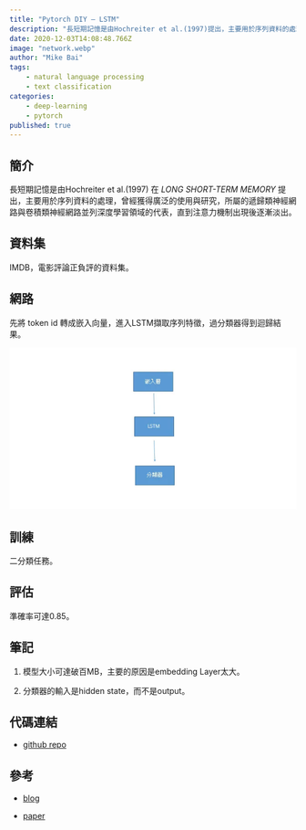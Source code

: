 ```yaml
---
title: "Pytorch DIY — LSTM"
description: "長短期記憶是由Hochreiter et al.(1997)提出，主要用於序列資料的處理，曾經獲得廣泛的使用與研究，所屬的遞歸類神經網路與卷積類神經網路並列深度學習領域的代表，直到注意力機制出現後逐漸淡出。"
date: 2020-12-03T14:08:48.766Z
image: "network.webp"
author: "Mike Bai"
tags:
    - natural language processing
    - text classification
categories:
    - deep-learning
    - pytorch
published: true
---
```


## 簡介

長短期記憶是由Hochreiter et al.(1997) 在 *LONG SHORT-TERM MEMORY* 提出，主要用於序列資料的處理，曾經獲得廣泛的使用與研究，所屬的遞歸類神經網路與卷積類神經網路並列深度學習領域的代表，直到注意力機制出現後逐漸淡出。

## 資料集

IMDB，電影評論正負評的資料集。

## 網路

先將 token id 轉成嵌入向量，進入LSTM擷取序列特徵，過分類器得到迴歸結果。

![網路](network.webp)

## 訓練

二分類任務。

## 評估

準確率可達0.85。

## 筆記

1. 模型大小可達破百MB，主要的原因是embedding Layer太大。
   
2. 分類器的輸入是hidden state，而不是output。

## 代碼連結

* [github repo](https://github.com/gitE0Z9/classical-network-series)

## 參考

* [blog](https://towardsdatascience.com/multiclass-text-classification-using-lstm-in-pytorch-eac56baed8df)

* [paper](http://www.bioinf.jku.at/publications/older/2604.pdf)
